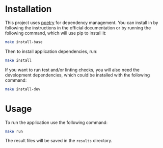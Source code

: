 # Installation

This project uses [poetry](https://python-poetry.org/) for dependency management.
You can install in by following the instructions in the official documentation 
or by running the following command, which will use pip to install it:

```bash
make install-base
```

Then to install application dependencies, run:
```bash
make install
```

If you want to run test and/or linting checks, you will also need the development dependencies, 
which could be installed with the following command:
```bash
make install-dev
```

# Usage

To run the application use the following command:
```bash
make run
```

The result files will be saved in the `results` directory.
